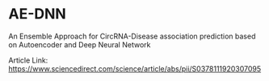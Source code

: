 # AE-DNN
An Ensemble Approach for CircRNA-Disease association prediction based on Autoencoder and Deep Neural Network

Article Link: https://www.sciencedirect.com/science/article/abs/pii/S0378111920307095
